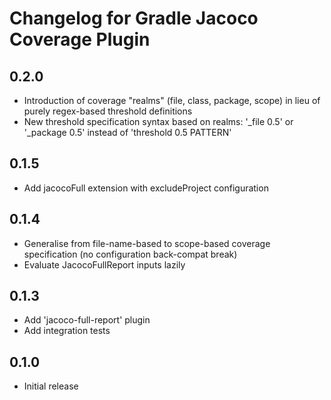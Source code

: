 # Changelog for Gradle Jacoco Coverage Plugin

## 0.2.0
- Introduction of coverage "realms" (file, class, package, scope) in lieu of purely regex-based threshold definitions
- New threshold specification syntax based on realms: '_file 0.5' or '_package 0.5' instead of 'threshold 0.5 PATTERN'

## 0.1.5
- Add jacocoFull extension with excludeProject configuration

## 0.1.4
- Generalise from file-name-based to scope-based coverage specification (no configuration back-compat break)
- Evaluate JacocoFullReport inputs lazily

## 0.1.3
- Add 'jacoco-full-report' plugin
- Add integration tests

## 0.1.0
- Initial release
